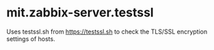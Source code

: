 # mit.zabbix-server.testssl

Uses testssl.sh from https://testssl.sh to check the TLS/SSL encryption settings of hosts.

